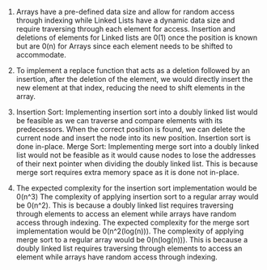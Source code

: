 1. Arrays have a pre-defined data size and allow for random access through indexing while Linked Lists have a dynamic data size and require traversing through each element for access. Insertion and deletions of elements for Linked lists are 0(1) once the position is known but are 0(n) for Arrays since each element needs to be shifted to accommodate.

2. To implement a replace function that acts as a deletion followed by an insertion, after the deletion of the element, we would directly insert the new element at that index, reducing the need to shift elements in the array.

3. Insertion Sort: Implementing insertion sort into a doubly linked list would be feasible as we can traverse and compare elements with its predecessors. When the correct position is found, we can delete the current node and insert the node into its new position. Insertion sort is done in-place.
Merge Sort: Implementing merge sort into a doubly linked list would not be feasible as it would cause nodes to lose the addresses of their next pointer when dividing the doubly linked list. This is because merge sort requires extra memory space as it is done not in-place.

4. The expected complexity for the insertion sort implementation would be 0(n^3) The complexity of applying insertion sort to a regular array would be 0(n^2). This is because a doubly linked list requires traversing through elements to access an element while arrays have random access through indexing.
The expected complexity for the merge sort implementation would be 0(n^2(log(n))). The complexity of applying merge sort to a regular array would be 0(n(log(n))). This is because a doubly linked list requires traversing through elements to access an element while arrays have random access through indexing.
